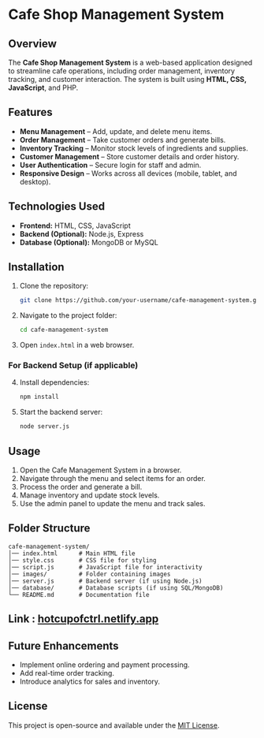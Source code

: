 # Cafe Shop Management System

## Overview
The **Cafe Shop Management System** is a web-based application designed to streamline cafe operations, including order management, inventory tracking, and customer interaction. The system is built using **HTML, CSS, JavaScript**, and PHP.

## Features
- **Menu Management** – Add, update, and delete menu items.
- **Order Management** – Take customer orders and generate bills.
- **Inventory Tracking** – Monitor stock levels of ingredients and supplies.
- **Customer Management** – Store customer details and order history.
- **User Authentication** – Secure login for staff and admin.
- **Responsive Design** – Works across all devices (mobile, tablet, and desktop).

## Technologies Used
- **Frontend:** HTML, CSS, JavaScript
- **Backend (Optional):** Node.js, Express
- **Database (Optional):** MongoDB or MySQL

## Installation
1. Clone the repository:
   ```sh
   git clone https://github.com/your-username/cafe-management-system.git
   ```
2. Navigate to the project folder:
   ```sh
   cd cafe-management-system
   ```
3. Open `index.html` in a web browser.

### For Backend Setup (if applicable)
4. Install dependencies:
   ```sh
   npm install
   ```
5. Start the backend server:
   ```sh
   node server.js
   ```

## Usage
1. Open the Cafe Management System in a browser.
2. Navigate through the menu and select items for an order.
3. Process the order and generate a bill.
4. Manage inventory and update stock levels.
5. Use the admin panel to update the menu and track sales.

## Folder Structure
```
cafe-management-system/
│── index.html      # Main HTML file
│── style.css       # CSS file for styling
│── script.js       # JavaScript file for interactivity
│── images/         # Folder containing images
│── server.js       # Backend server (if using Node.js)
│── database/       # Database scripts (if using SQL/MongoDB)
└── README.md       # Documentation file
```
## Link : [hotcupofctrl.netlify.app](https://hotcupofctrl.netlify.app/)
## Future Enhancements
- Implement online ordering and payment processing.
- Add real-time order tracking.
- Introduce analytics for sales and inventory.

## License
This project is open-source and available under the [MIT License](LICENSE).

